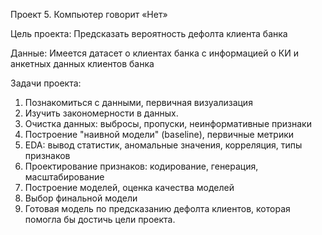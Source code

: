 ﻿Проект 5. Компьютер говорит «Нет» 

Цель проекта: Предсказать вероятность дефолта клиента банка

Данные: Имеется датасет о клиентах банка с информацией о КИ и анкетных данных клиентов банка

Задачи проекта:
1. Познакомиться с данными, первичная визуализация
2. Изучить закономерности в данных.
3. Очистка данных: выбросы, пропуски, неинформативные признаки
4. Построение "наивной модели" (baseline), первичные метрики
5. EDA: вывод статистик, аномальные значения, корреляция, типы признаков
6. Проектирование признаков: кодирование, генерация, масштабирование
7. Построение моделей, оценка качества моделей
8. Выбор финальной модели
9. Готовая модель по предсказанию дефолта клиентов, которая помогла бы достичь цели проекта.






